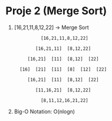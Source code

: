 # Proje 2 (Merge Sort)
1. [16,21,11,8,12,22] -> Merge Sort 

    ```
              [16,21,11,8,12,22]

            [16,21,11]  [8,12,22]

         [16,21]  [11]  [8,12]  [22]

      [16]  [21]  [11]  [8]  [12]  [22]

         [16,21]  [11]  [8,12]  [22]

            [11,16,21]  [8,12,22]

              [8,11,12,16,21,22]
    ```
2. Big-O Notation: O(nlogn)

